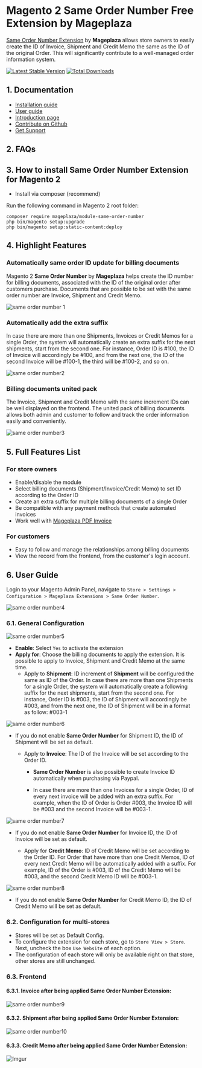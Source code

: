 # Magento 2 Same Order Number Free Extension by Mageplaza

[Same Order Number Extension](https://www.mageplaza.com/magento-2-same-order-number/) by **Mageplaza** allows store owners to easily create the ID of Invoice, Shipment and Credit Memo the same as the ID of the original Order. This will significantly contribute to a well-managed order information system.

[![Latest Stable Version](https://poser.pugx.org/mageplaza/module-same-order-number/v/stable)](https://packagist.org/packages/mageplaza/module-same-order-number)
[![Total Downloads](https://poser.pugx.org/mageplaza/module-same-order-number/downloads)](https://packagist.org/packages/mageplaza/module-same-order-number)


## 1. Documentation
- [Installation guide](https://www.mageplaza.com/install-magento-2-extension/)
- [User guide](https://docs.mageplaza.com/same-order-number/index.html)
- [Introduction page](http://www.mageplaza.com/magento-2-same-order-number/)
- [Contribute on Github](https://github.com/mageplaza/magento-2-same-order-number)
- [Get Support](https://github.com/mageplaza/magento-2-same-order-number/issues)

## 2. FAQs

## 3. How to install Same Order Number Extension for Magento 2

- Install via composer (recommend)

Run the following command in Magento 2 root folder:

```
composer require mageplaza/module-same-order-number
php bin/magento setup:upgrade
php bin/magento setup:static-content:deploy
```

## 4. Highlight Features

### Automatically same order ID update for billing documents

Magento 2 **Same Order Number** by **Mageplaza** helps create the ID number for billing documents, associated with the ID of the original order after customers purchase. Documents that are possible to be set with the same order number are Invoice, Shipment and Credit Memo.

![same order number 1](https://i.imgur.com/5B3YhmK.png)

### Automatically add the extra suffix

In case there are more than one Shipments, Invoices or Credit Memos for a single Order, the system will automatically create an extra suffix for the next shipments, start from the second one. For instance, Order ID is #100, the ID of Invoice will accordingly be #100, and from the next one, the ID of the second Invoice will be #100-1, the third will be #100-2, and so on.

![same order number2](https://i.imgur.com/UaKwdCd.png)

### Billing documents united pack

The Invoice, Shipment and Credit Memo with the same increment IDs can be well displayed on the frontend. The united pack of billing documents allows both admin and customer to follow and track the order information easily and conveniently.

![same order number3](https://i.imgur.com/1FOyZG1.png)

## 5. Full Features List

### For store owners

- Enable/disable the module
- Select billing documents (Shipment/Invoice/Credit Memo) to set ID according to the Order ID
- Create an extra suffix for multiple billing documents of a single Order
- Be compatible with any payment methods that create automated invoices
- Work well with [Mageplaza PDF Invoice](https://www.mageplaza.com/magento-2-pdf-invoice-extension/)

### For customers

- Easy to follow and manage the relationships among billing documents
- View the record from the frontend, from the customer's login account.

## 6. User Guide

Login to your Magento Admin Panel, navigate to `Store > Settings > Configuration > Mageplaza Extensions > Same Order Number`.

![same order number4](https://i.imgur.com/J3ypdvW.png)

### 6.1. General Configuration 

![same order number5](https://i.imgur.com/Aj5GAKj.png)

- **Enable**: Select `Yes` to activate the extension
- **Apply for**: Choose the billing documents to apply the extension. It is possible to apply to Invoice, Shipment and Credit Memo at the same time. 
  - Apply to **Shipment**: ID increment of **Shipment** will be configured the same as ID of the Order. In case there are more than one Shipments for a single Order, the system will automatically create a following suffix for the next shipments,  start from the second one. For instance, Order ID is #003, the ID of Shipment will accordingly be #003, and from the next one, the ID of Shipment will be in a format as follow: #003-1

![same order number6](https://i.imgur.com/Zrn0m0L.png)

- If you do not enable **Same Order Number** for Shipment ID, the ID of Shipment will be set as default.
    
  - Apply to **Invoice**: The ID of the Invoice will be set according to the Order ID.
  
    - **Same Order Number** is also possible to create Invoice ID automatically when purchasing via Paypal.
    
    - In case there are more than one Invoices for a single Order, ID of every next invoice will be added with an extra suffix. For example, when the ID of Order is Order #003, the Invoice ID will be #003 and the second Invoice will be #003-1.

![same order number7](https://i.imgur.com/nrlWXgJ.png)

- If you do not enable **Same Order Number** for Invoice ID, the ID of Invoice will be set as default.

  - Apply for **Credit Memo**: ID of Credit Memo will be set according to the Order ID. For Order that have more than one Credit Memos, ID of every next Credit Memo will be automatically added with a suffix. For example, ID of the Order is #003, ID of the Credit Memo will be #003, and the second Credit Memo ID will be #003-1.

![same order number8](https://i.imgur.com/6NCxY5U.png)

- If you do not enable **Same Order Number** for Credit Memo ID, the ID of Credit Memo will be set as default.
    
### 6.2. Configuration for multi-stores 

- Stores will be set as Default Config.
- To configure the extension for each store, go to `Store View > Store`. Next, uncheck the box `Use Website` of each option.
- The configuration of each store will only be available right on that store, other stores are still unchanged.

### 6.3. Frontend

#### 6.3.1. Invoice after being applied Same Order Number Extension:

![same order number9](https://i.imgur.com/cvnU6NW.png)

#### 6.3.2. Shipment after being applied Same Order Number Extension:

![same order number10](https://i.imgur.com/m08y5B8.png)

#### 6.3.3. Credit Memo after being applied Same Order Number Extension:

![Imgur](https://i.imgur.com/UWNA6OS.png)




